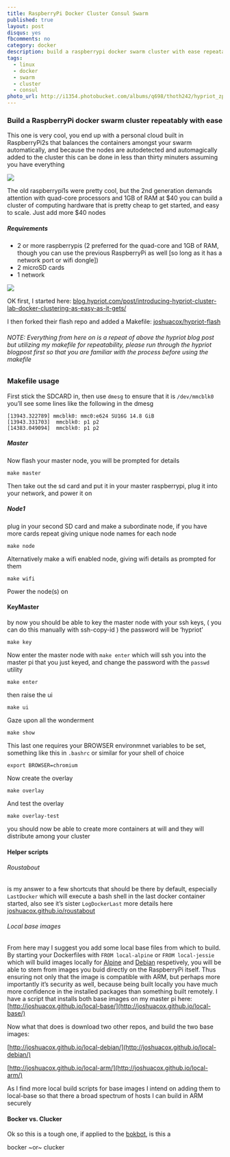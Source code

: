 ```yaml
---
title: RaspberryPi Docker Cluster Consul Swarm
published: true
layout: post
disqus: yes
fbcomments: no
category: docker
description: build a raspberrypi docker swarm cluster with ease repeatably
tags: 
  - linux
  - docker
  - swarm
  - cluster
  - consul
photo_url: http://i1354.photobucket.com/albums/q698/thoth242/hypriot_zpsqhyizsex.png
---
```


### Build a RaspberryPi docker swarm cluster repeatably with ease

This one is very cool, you end up with a personal cloud built in RaspberryPi2s that balances the containers amongst your swarm automatically, and because the nodes are autodetected and automagically added to the cluster this can be done in less than thirty minuters assuming you have everything

![](http://i1354.photobucket.com/albums/q698/thoth242/hypriot_zpsqhyizsex.png)

The old raspberrypi1s were pretty cool, but the 2nd generation demands attention with quad-core processors and 1GB of RAM at $40 you can build a cluster of computing hardware that is pretty cheap to get started, and easy to scale.  Just add more $40 nodes

##### Requirements

* 2 or more raspberrypis (2 preferred for the quad-core and 1GB of RAM, though you can use the previous RaspberryPi as well [so long as it has a network port or wifi dongle])
* 2 microSD cards
* 1 network

![](http://i1354.photobucket.com/albums/q698/thoth242/cluster_lab_zpssjdhfbrv.png)

OK first, I started here: [blog.hypriot.com/post/introducing-hypriot-cluster-lab-docker-clustering-as-easy-as-it-gets/](http://blog.hypriot.com/post/introducing-hypriot-cluster-lab-docker-clustering-as-easy-as-it-gets/)

I then forked their flash repo and added a Makefile: [joshuacox/hypriot-flash](https://github.com/joshuacox/hypriot-flash)

###### NOTE: Everything from here on is a repeat of above the hypriot blog post but utilizing my makefile for repeatability, please run through the hypriot blogpost first so that you are familiar with the process before using the makefile

### Makefile usage

First stick the SDCARD in, then use `dmesg` to ensure that it is `/dev/mmcblk0` you’ll see some lines like the following in the dmesg

```
[13943.322789] mmcblk0: mmc0:e624 SU16G 14.8 GiB 
[13943.331703]  mmcblk0: p1 p2
[14383.049094]  mmcblk0: p1 p2
```

##### Master

Now flash your master node, you will be prompted for details

```
make master
```

Then take out the sd card and put it in your master raspberrypi, plug it into your network, and power it on

##### Node1

plug in your second SD card and make a subordinate node, if you have more cards repeat giving unique node names for each node

```
make node
```

Alternatively make a wifi enabled node, giving wifi details as prompted for them

```
make wifi
```

Power the node(s) on

#### KeyMaster

by now you should be able to key the master node with your ssh keys, ( you can do this manually with ssh-copy-id ) the password will be ‘hypriot’

```
make key
```

Now enter the master node with `make enter` which will ssh you into the master pi that you just keyed, and change the password with the `passwd` utility

```
make enter
```

then raise the ui

```
make ui
```

Gaze upon all the wonderment

```
make show
```

This last one requires your BROWSER environmnet variables to be set, something like this in `.bashrc` or similar for your shell of choice

```
export BROWSER=chromium
```

Now create the overlay

```
make overlay
```

And test the overlay

```
make overlay-test
```

you should now be able to create more containers at will and they will distribute among your cluster

#### Helper scripts

###### Roustabout

is my answer to a few shortcuts that should be there by default,
especially `LastDocker` which will execute a bash shell in the last docker container started, also see it’s sister `LogDockerLast`
more details here [joshuacox.github.io/roustabout](http://joshuacox.github.io/roustabout/)

###### Local base images

From here may I suggest you add some local base files from which to build.
By starting your Dockerfiles with `FROM local-alpine` or `FROM local-jessie`
which will build images locally for [Alpine](http://www.alpinelinux.org/) and [Debian](https://www.debian.org/) respetively,
you will be able to stem from images you buid directly on the RaspberryPi itself.
Thus ensuring not only that the image is compatible with ARM, but perhaps more importantly
it’s security as well, because being built locally you have much more confidence 
in the installed packages than something built remotely.  I have a script that installs both base images on my master pi here: [http://joshuacox.github.io/local-base/](http://joshuacox.github.io/local-base/)

Now what that does is download two other repos, and build the two base images:

[http://joshuacox.github.io/local-debian/](http://joshuacox.github.io/local-debian/)

[http://joshuacox.github.io/local-arm/](http://joshuacox.github.io/local-arm/)

As I find more local build scripts for base images I intend on adding them to local-base so that there a broad spectrum of hosts I can build in ARM securely

#### Bocker vs. Clucker

Ok so this is a tough one, if applied to the [bokbot](http://bokbot.com/), is this a

bocker  ~or~  clucker

